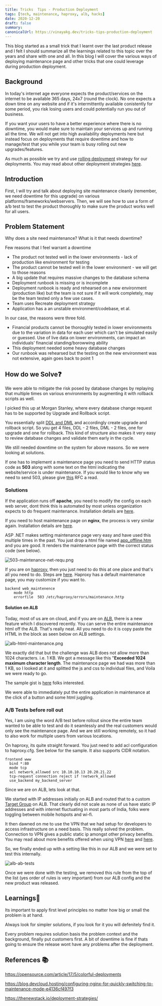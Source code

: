 ```yaml
---
title: Tricks  Tips - Production Deployment
tags: [tech, maintenance, haproxy, alb, hacks]
date: 2020-12-20
draft: false
summary:
canonicalUrl: https://vinayakg.dev/tricks-tips-production-deployment
---
```


This blog started as a small trick that I learnt over the last product release and I felt I should summarize all the learnings related to this topic over the years and share with one and all. In this blog I will cover the various ways of deploying maintenance page and other tricks that one could leverage during production deployment.

## Background

In today's internet age everyone expects the product/services on the internet to be available 365 days, 24x7 (round the clock). No one expects a down time on any website and if it's intermittently available conistently for some period, you risk losing users and could potentially run you out of business.

If you want your users to have a better experience where there is no downtime, you would make sure to maintain your services up and running all the time. We will not get into high availability deployments here but instead focus on deployments that require downtime and how to manage/test that you while your team is busy rolling out new upgrades/features.

As much as possible we try and use [rolling deployment](https://opensource.com/article/17/5/colorful-deployments) strategy for our deployments. You may read about other deployment strategies [here](https://thenewstack.io/deployment-strategies/).

## Introduction

First, I will try and talk about deploying site maintenance cleanly (remember, we need downtime for this upgrade) on various platforms/frameworks/webservers. Then, we will see how to use a form of a/b test to test the product thoroughly to make sure the product works well for all users.

## Problem Statement

Why does a site need maintenance? What is it that needs downtime?

Few reasons that I feel warrant a downtime

- The product not tested well in the lower environments - lack of production like environment for testing
- The product cannot be tested well in the lower environment - we will get to those reasons
- A big update that requires massive changes to the database schema
- Deployment runbook is missing or is incomplete
- Deployment runbook is ready and rehearsed on a new environment (production like) but the team is not sure if it will work completely, may be the team tested only a few use cases.
- Team uses Recreate deployment strategy
- Application has a an unstable environment/codebase, et al.

In our case, the reasons were three fold.

- Financial products cannot be thoroughly tested in lower environments due to the variation in data for each user which can't be simulated easily or guessed. Use of live data on lower environments, can impact an individuals' financial standing/borowwing ability
- This deployment needed some heavy database changes
- Our runbook was rehearsed but the testing on the new environment was not extensive, again goes back to point 1

## How do we Solve❓

We were able to mitigate the risk posed by database changes by replaying that multiple times on various environments by augmenting it with rollback scripts as well.

I picked this up at Morgan Stanley, where every database change request has to be supported by Upgrade and Rollback script.

You essentially split [DDL and DML](https://www.w3schools.in/mysql/ddl-dml-dcl/) and accordingly create upgrade and rollback script. So you get 4 files, DDL - 2 files, DML - 2 files, one for upgrade and one for rollback. This kind of structure also makes it very easy to review database changes and validate them early in the cycle.

We still needed downtime on the system for above reasons. So we were looking at solutions.

If one has to implement a maintenance page you need to send HTTP status code as **503** along with some text on the html indicating the website/service is under maintenance. If you would like to know why we need to send 503, please give [this](https://www.w3.org/Protocols/rfc2616/rfc2616-sec10.html#sec10.5.4) RFC a read.

### Solutions

If the application runs off **apache**, you need to modify the config on each web server, dont think this is automated by most unless organization expects to do frequent maintenance. Installation details are [here](https://cwiki.apache.org/confluence/display/HTTPD/MaintenancePage).

If you need to host maintenance page on **nginx**, the process is very similar again. Installation details are [here](https://blog.devcloud.hosting/configuring-nginx-for-quickly-switching-to-maintenance-mode-e4136cf497f3).

ASP .NET makes setting maintenance page very easy and have used this multiple times in the past. You just drop a html file named [app_offline.htm](https://docs.microsoft.com/en-us/aspnet/core/host-and-deploy/app-offline?view=aspnetcore-5.0) and you are good. It renders the maintenance page with the correct status code (see below).

![503-maintenance-net-requ.png](../static/images/503-maintenance-net-requ.png)

If you are on [haproxy](http://www.haproxy.org/), then you just need to do this at one place and that's all you need to do. Steps are [here](https://gist.github.com/sts/62d8dd59221ab68661aa). Haproxy has a default maintenance page, you may customize if you want to.

```shell
backend web_maintenence
    mode http
    errorfile  503 /etc/haproxy/errors/maintenance.http
```

#### Solution on ALB

Today, most of us are on cloud, and if you are on [ALB](https://docs.aws.amazon.com/elasticloadbalancing/latest/application/introduction.html), there is a new feature which I discovered recently. You can serve the entire maintenance html off the ALB. That's really neat. All you need to do it is copy paste the HTML in the block as seen below on ALB settings.

![alb-html-maintenance.png](../static/images/alb-html-maintenance.png)

We exactly did that but the challenge was ALB does not allow more than 1024 characters. i.e. 1 KB. We got a message like this "**Exceeded 1024 maximum character length**. The maintenance page we had was more than 1 KB, so I looked at it and splitted the js and css to individual files, and Voila we were ready to go.

The sample gist is [here](https://gist.github.com/vinayakg/8368d40a7a8abeddee2c54fad35b8871) folks interested.

We were able to immediately put the entire application in maintenance at the click of a button and some html juggling.

### A/B Tests before roll out

Yes, I am using the word A/B test before rollout since the entire team wanted to be able to test and do it seamlessly and the real customers would only see the maintenance page. And we are still working remotely, so it had to also work for multiple users from various locations.

On haproxy, its quite straight forward. You just need to add acl configuration to haproxy.cfg. See below for the sample. It also supports CIDR notation.

```shell
frontend www
  bind *:80
  mode tcp
  acl network_allowed src 10.10.10.13 20.20.21.22
  tcp-request connection reject if !network_allowed
  use_backend my_backend_server
```

Since we are on ALB, lets look at that.

We started with IP addresses initially on ALB and routed that to a custom [Target Group](https://gist.github.com/vinayakg/8368d40a7a8abeddee2c54fad35b8871) on ALB. That clearly did not scale as none of us have static IP addresses and with internet fluctuating in most parts of India, folks were toggling between mobile hotspots and wi-fi.

It then dawned on me to use the VPN that we had setup for developers to access infrastructure on a need basis. This really solved the problem. Connection to VPN gives a public static ip amongst other privacy benefits. You may read about more benefits offered when using VPN [here](https://www.lifehacker.com.au/2018/06/why-you-need-a-vpn-and-how-to-choose-one/) and [here](https://arstechnica.com/information-technology/2011/11/op-ed-live-vpn-why-vpns-are-a-must-have-for-todays-workforce/).

So, we finally ended up with a setting like this in our ALB and we were set to test this internally.

![alb-ab-tests](../static/images/alb-ab-tests.png)

Once we were done with the testing, we removed this rule from the top of the list (yes order of rules is very important) from our ALB config and the new product was released.

## Learnings📖

Its important to apply first level principles no matter how big or small the problem is at hand.

Always look for simpler solutions, if you look for it you will defenitely find it.

Every problem requires solution basis the problem context and the background, finally put customers first. A bit of downtime is fine if thats going to ensure the release wont have any problems after the deployment.

## References 📚

https://opensource.com/article/17/5/colorful-deployments

https://blog.devcloud.hosting/configuring-nginx-for-quickly-switching-to-maintenance-mode-e4136cf497f3

https://thenewstack.io/deployment-strategies/
